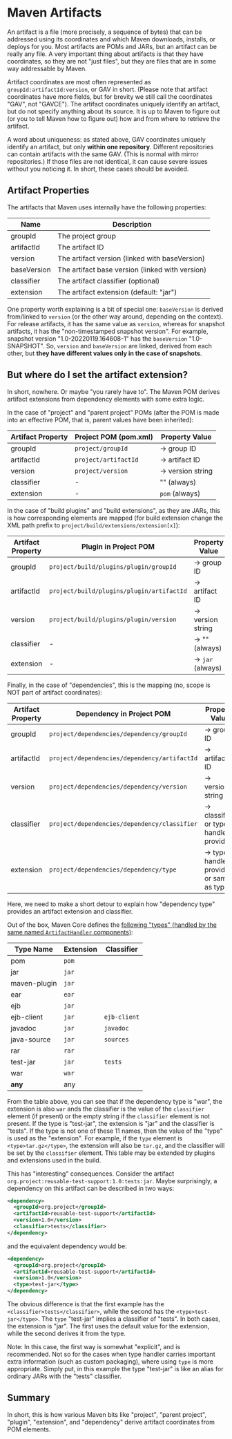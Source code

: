 # Maven Artifacts

<!--
Licensed to the Apache Software Foundation (ASF) under one
or more contributor license agreements.  See the NOTICE file
distributed with this work for additional information
regarding copyright ownership.  The ASF licenses this file
to you under the Apache License, Version 2.0 (the
"License"); you may not use this file except in compliance
with the License.  You may obtain a copy of the License at

http://www.apache.org/licenses/LICENSE-2.0

Unless required by applicable law or agreed to in writing,
software distributed under the License is distributed on an
"AS IS" BASIS, WITHOUT WARRANTIES OR CONDITIONS OF ANY
KIND, either express or implied.  See the License for the
specific language governing permissions and limitations
under the License.
-->

An artifact is a file (more precisely, a sequence of bytes) that can be addressed using its coordinates
and which Maven downloads, installs, or deploys for you. Most artifacts are POMs and JARs, but
an artifact can be really any file. A very important thing about artifacts is that they have coordinates,
so they are not "just files", but they are files that are in some way addressable by Maven.

Artifact coordinates are most often represented as `groupId:artifactId:version`, or GAV in short.
(Please note that artifact coordinates have more fields, but for brevity we still call the
coordinates "GAV", not "GAVCE"). The artifact coordinates uniquely identify an artifact,
but do not specify anything about its source. It is up to Maven to figure out (or you to tell Maven
how to figure out) how and from where to retrieve the artifact.

A word about uniqueness: as stated above, GAV coordinates uniquely identify an artifact, but only **within one repository**.
Different repositories can contain artifacts with the same GAV. (This is normal with
mirror repositories.) If those files are not identical, it can cause severe
issues without you noticing it. In short, these cases should be avoided.

## Artifact Properties

The artifacts that Maven uses internally have the following properties:

|    Name     |                   Description                   |
|-------------|-------------------------------------------------|
| groupId     | The project group                               |
| artifactId  | The artifact ID                                 |
| version     | The artifact version (linked with baseVersion)  |
| baseVersion | The artifact base version (linked with version) |
| classifier  | The artifact classifier (optional)              |
| extension   | The artifact extension (default: "jar")         |

One property worth explaining is a bit of special one: `baseVersion` is derived from/linked to
`version` (or the other way around, depending on the context). For release artifacts, it has the same value as
`version`, whereas for snapshot artifacts, it has the "non-timestamped snapshot version". For example,
snapshot version "1.0-20220119.164608-1" has the `baseVersion` "1.0-SNAPSHOT".
So, `version` and `baseVersion` are linked, derived from each other, but **they have different values only in the
case of snapshots**.

## But where do I set the artifact extension?

In short, nowhere. Or maybe "you rarely have to". The Maven POM
derives artifact extensions from dependency elements with some extra logic.

In the case of "project" and "parent project" POMs
(after the POM is made into an effective POM, that is, parent values have been inherited):

| Artifact Property | Project POM (pom.xml) |  Property Value   |
|-------------------|-----------------------|-------------------|
| groupId           | `project/groupId`     | -> group ID       |
| artifactId        | `project/artifactId`  | -> artifact ID    |
| version           | `project/version`     | -> version string |
| classifier        | -                     | "" (always)       |
| extension         | -                     | `pom` (always)    |

In the case of "build plugins" and "build extensions", as they are JARs, this is how corresponding elements are mapped
(for build extension change the XML path prefix to `project/build/extensions/extension[x]`):

| Artifact Property |           Plugin in Project POM           |  Property Value   |
|-------------------|-------------------------------------------|-------------------|
| groupId           | `project/build/plugins/plugin/groupId`    | -> group ID       |
| artifactId        | `project/build/plugins/plugin/artifactId` | -> artifact ID    |
| version           | `project/build/plugins/plugin/version`    | -> version string |
| classifier        | -                                         | -> "" (always)    |
| extension         | -                                         | -> `jar` (always) |

Finally, in the case of "dependencies", this is the mapping (no, scope is NOT part of artifact coordinates):

| Artifact Property |          Dependency in Project POM           |              Property Value               |
|-------------------|----------------------------------------------|-------------------------------------------|
| groupId           | `project/dependencies/dependency/groupId`    | -> group ID                               |
| artifactId        | `project/dependencies/dependency/artifactId` | -> artifact ID                            |
| version           | `project/dependencies/dependency/version`    | -> version string                         |
| classifier        | `project/dependencies/dependency/classifier` | -> classifier, or type handler provided   |
| extension         | `project/dependencies/dependency/type`       | -> type handler provided, or same as type |

Here, we need to make a short detour to explain how "dependency type"
provides an artifact extension and classifier.

Out of the box, Maven Core defines the [following "types" (handled by the same named `ArtifactHandler` components)](/ref/current/maven-core/artifact-handlers.html):

|  Type Name   | Extension |  Classifier  |
|--------------|-----------|--------------|
| pom          | `pom`     |              |
| jar          | `jar`     |              |
| maven-plugin | `jar`     |              |
| ear          | `ear`     |              |
| ejb          | `jar`     |              |
| ejb-client   | `jar`     | `ejb-client` |
| javadoc      | `jar`     | `javadoc`    |
| java-source  | `jar`     | `sources`    |
| rar          | `rar`     |              |
| test-jar     | `jar`     | `tests`      |
| war          | `war`     |              |
| **any**      | any       |              |

From the table above, you can see that if the dependency type is "war",
the extension is also `war` ands the classifier is the value of the
`classifier` element (if present) or the empty string if the `classifier` element
is not present. If the type is "test-jar", the extension is
"jar" and the classifier is "tests". If the type is not one of these 11 names, then the
value of the "type" is used as the "extension". For example, if the `type` element
is `<type>tar.gz</type>`, the extension will also be `tar.gz`, and the classifier will
be set by the `classifier` element. This
table may be extended by plugins and extensions used in the build.

<!-- TODO what if an explicit classifier element conflicts with the
classifier inferred from the type? Which wins? -->

This has "interesting" consequences. Consider the artifact
`org.project:reusable-test-support:1.0:tests:jar`. Maybe surprisingly,
a dependency on this artifact can be described in two ways:

```xml
<dependency>
  <groupId>org.project</groupId>
  <artifactId>reusable-test-support</artifactId>
  <version>1.0</version>
  <classifier>tests</classifier>
</dependency>
```

and the equivalent dependency would be:

```xml
<dependency>
  <groupId>org.project</groupId>
  <artifactId>reusable-test-support</artifactId>
  <version>1.0</version>
  <type>test-jar</type>
</dependency>
```

The obvious difference is that the first example has the `<classifier>tests</classifier>`,
while the second has the `<type>test-jar</type>`. The `type` "test-jar"
implies a classifier of "tests". In both cases, the extension is "jar".
The first uses the default value for the extension, while the second
derives it from the type.

Note: In this case, the first way is somewhat "explicit", and is
recommended. Not so for the cases when type handler carries important
extra information (such as custom packaging), where using `type` is more
appropriate. Simply put, in this example the type "test-jar" is like an
alias for ordinary JARs with the "tests" classifier.

## Summary

In short, this is how various Maven bits like "project", "parent
project", "plugin", "extension", and "dependency" derive artifact
coordinates from POM elements.
